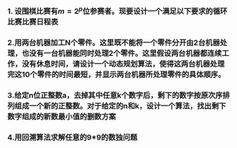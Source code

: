 ### 1. 设围棋⽐赛有$m=2^p$位参赛者。现要设计⼀个满⾜以下要求的循环⽐赛⽐赛⽇程表

### 2.⽤两台机器加⼯N个零件。这⾥既不能将⼀个零件分开由2台机器处理，也没有⼀台机器能同时处理2个零件。这⾥假设两台机器都连续⼯作，没有休息时间，请设计⼀个动态规划算法，使得这两台机器处理完这10个零件的时间最短，并显示两台机器所处理零件的具体顺序。

### 3.给定n位正整数a，去掉其中任意k个数字后，剩下的数字按原次序排列组成⼀个新的正整数。对于给定的n和k，设计⼀个算法，找出剩下数字组成的新数最⼩值的删数⽅案

### 4.⽤回溯算法求解任意的9*9的数独问题